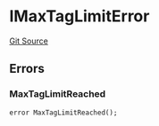 # IMaxTagLimitError
[Git Source](https://github.com/thrackle-io/tron/blob/a32755ef70ede3dfc3a49e226e4b15ac07a36ebd/src/common/IErrors.sol)


## Errors
### MaxTagLimitReached

```solidity
error MaxTagLimitReached();
```

